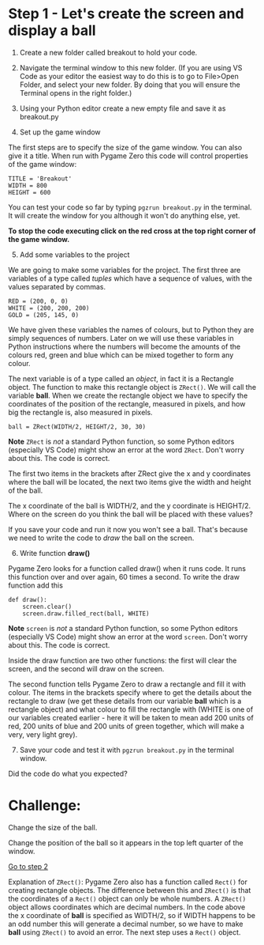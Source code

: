 # Step 1 - Let's create the screen and display a ball

1. Create a new folder called breakout to hold your code.

2. Navigate the terminal window to this new folder.
(If you are using VS Code as your editor the easiest way to do this is to go to
File>Open Folder, and select your new folder. By doing that you will ensure the 
Terminal opens in the right folder.)

3. Using your Python editor create a new empty file and save it as breakout.py

4. Set up the game window

The first steps are to specify the size of the game window. You can also give it a title. When run with Pygame Zero this code will control properties of the game window:

```
TITLE = 'Breakout'
WIDTH = 800
HEIGHT = 600
```
You can test your code so far by typing ```pgzrun breakout.py``` in the terminal. It will create the window for you although it won't do anything else, yet.

**To stop the code executing click on the red cross at the top right corner of the game window.**

5. Add some variables to the project

We are going to make some variables for the project. The first three are variables of a type called *tuples* which have a sequence of values, with the values separated by commas.

```
RED = (200, 0, 0)
WHITE = (200, 200, 200)
GOLD = (205, 145, 0)
```
We have given these variables the names of colours, but to Python they are simply sequences of numbers. Later on we will use these variables in Python instructions where the numbers will become the amounts of the colours red, green and blue which can be mixed together to form any colour.

The next variable is of a type called an *object*, in fact it is a Rectangle object. The function to make this rectangle object is ```ZRect()```. We will call the variable **ball**. When we create the rectangle object we have to specify the coordinates of the position of the rectangle, measured in pixels, and how big the rectangle is, also measured in pixels.
```
ball = ZRect(WIDTH/2, HEIGHT/2, 30, 30)
```
**Note** ```ZRect``` is *not* a standard Python function, so some Python editors (especially VS Code) might show an error at the word ```ZRect```. Don't worry about this. The code is correct.

The first two items in the brackets after ZRect give the x and y coordinates where the ball will be located, the next two items give the width and height of the ball.

The x coordinate of the ball is WIDTH/2, and the y coordinate is HEIGHT/2. Where on the screen do you think the ball will be placed with these values?

If you save your code and run it now you won't see a ball. That's because we need to write the code to *draw* the ball on the screen.

6. Write function **draw()**

Pygame Zero looks for a function called draw() when it runs code. It runs this function over and over again, 60 times a second. To write the draw function add this
```  
def draw():
    screen.clear()
    screen.draw.filled_rect(ball, WHITE)
```
**Note** ```screen``` is *not* a standard Python function, so some Python editors (especially VS Code) might show an error at the word ```screen```. Don't worry about this. The code is correct.

Inside the draw function are two other functions: the first will clear the screen, and the second will draw on the screen.

The second function tells Pygame Zero to draw a rectangle and fill it with colour. The items in the brackets specify where to get the details about the rectangle to draw (we get these details from our variable **ball** which is a rectangle object) and what colour to fill the rectangle with (WHITE is one of our variables created earlier - here it will be taken to mean add 200 units of red, 200 units of blue and 200 units of green together, which will make a very, very light grey). 

7. Save your code and test it with ```pgzrun breakout.py``` in the terminal window.

Did the code do what you expected?

Challenge:
==========

Change the size of the ball.

Change the position of the ball so it appears in the top left quarter of the window.

[Go to step 2](../step02-bat_and_movement)

Explanation of ```ZRect()```: Pygame Zero also has a function called ```Rect()``` for creating rectangle objects. The difference between this and ```ZRect()``` is that the coordinates of a ```Rect()``` object can only be whole numbers. A ```ZRect()``` object allows coordinates which are decimal numbers. In the code above the x coordinate of **ball** is specified as WIDTH/2, so if WIDTH happens to be an odd number this will generate a decimal number, so we have to make **ball** using ```ZRect()``` to avoid an error. The next step uses a ```Rect()``` object.
